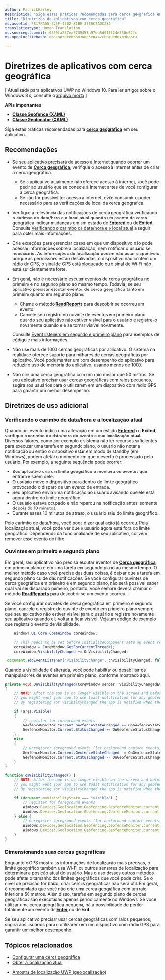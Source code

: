 ```yaml
---
author: PatrickFarley
Description: "Siga estas práticas recomendadas para cerca geográfica em seu aplicativo."
title: "Diretrizes de aplicativos com cerca geográfica"
ms.assetid: F817FA55-325F-4302-81BE-37E6C7ADC281
translationtype: Human Translation
ms.sourcegitcommit: 6530fa257ea3735453a97eb5d916524e750e62fc
ms.openlocfilehash: d631885eced58d360d3e0442cbb49ede7b9b86c3

---
```


# Diretrizes de aplicativos com cerca geográfica


\[ Atualizado para aplicativos UWP no Windows 10. Para ler artigos sobre o Windows 8.x, consulte o [arquivo morto](http://go.microsoft.com/fwlink/p/?linkid=619132) \]


**APIs importantes**

-   [**Classe Geofence (XAML)**](https://msdn.microsoft.com/library/windows/apps/dn263587)
-   [**Classe Geolocator (XAML)**](https://msdn.microsoft.com/library/windows/apps/br225534)

Siga estas práticas recomendadas para [**cerca geográfica**](https://msdn.microsoft.com/library/windows/apps/dn263744) em seu aplicativo.

## Recomendações


-   Se seu aplicativo precisará de acesso à Internet quando ocorrer um evento de [**Cerca geográfica**](https://msdn.microsoft.com/library/windows/apps/dn263587), verifique o acesso à Internet antes de criar a cerca geográfica.
    -   Se o aplicativo atualmente não oferece acesso à Internet, você pode pedir ao usuário que se conecte à Internet antes de você configurar a cerca geográfica.
    -   Se não for possível ter acesso à Internet, evite consumir o poder necessário para as verificações de local da cerca geográfica.
-   Verifique a relevância das notificações de cerca geográfica verificando o carimbo de data/hora e o local atual quando um evento de cerca geográfica indicar mudanças em um estado de [**Entered**](https://msdn.microsoft.com/library/windows/apps/dn263660) ou de **Exited**. Consulte [Verificando o carimbo de data/hora e o local atual](#timestamp) a seguir para obter mais informações.
-   Crie exceções para gerenciar casos em que um dispositivo não pode acessar informações sobre a localização, nem notificar o usuário se necessário. As informações de localização podem não estar disponíveis porque as permissões estão desativadas, o dispositivo não contém um rádio de GPS, o sinal de GPS está bloqueado ou o sinal de Wi-Fi não está suficientemente forte.
-   Em geral, não é necessário escutar eventos de cerca geográfica no primeiro e no segundo plano ao mesmo tempo. Todavia, se seu aplicativo precisar escutar eventos de cerca geográfica tanto em primeiro quanto em segundo plano:

    -   Chame o método [**ReadReports**](https://msdn.microsoft.com/library/windows/apps/dn263633) para descobrir se ocorreu um evento.
    -   Cancele seu registro no ouvinte de eventos em primeiro plano quando seu aplicativo não estiver visível para o usuário e registre-o novamente quando ele se tornar visível novamente.

    Consulte [Event listeners em segundo e primeiro plano](#background-and-foreground-listeners) para exemplos de código e mais informações.

-   Não use mais de 1000 cercas geográficas por aplicativo. O sistema na realidade oferece suporte para milhares de cercas geográficas por aplicativo. Você pode manter um bom desempenho do aplicativo para reduzir o uso de memória do aplicativo, usando menos de 1000.
-   Não crie uma cerca geográfica com um raio menor que 50 metros. Se seu aplicativo precisar usar cercas geográficas com raios pequenos, sugira aos usuários para o utilizarem em um dispositivo com rádio GPS para garantir um melhor desempenho.

## Diretrizes de uso adicional

### Verificando o carimbo de data/hora e a localização atual

Quando um evento indica uma alteração em um estado [**Entered**](https://msdn.microsoft.com/library/windows/apps/dn263660) ou **Exited**, verifique o carimbo de data/hora do evento e sua localização atual. Diversos fatores, como por exemplo o sistema não ter recursos suficientes para executar uma tarefa em segundo plano, o usuário não notar a notificação ou então o dispositivo estar em modo de standby (em Windows), podem afetar o momento em que o evento é processado pelo usuário. Por exemplo, a seguinte sequência pode ocorrer:

-   Seu aplicativo cria um limite geográfico e monitora os eventos que entram e saem dele.
-   O usuário move o dispositivo para dentro do limite geográfico, provocando o disparo de um evento de entrada.
-   Seu aplicativo envia uma notificação ao usuário avisando que ele está agora dentro do limite geográfico.
-   O usuário estava ocupado e não reparou na notificação antes, somente depois de 10 minutos.
-   Durante esses 10 minutos de atraso, o usuário saiu do limite geográfico.

Pelo carimbo de data/hora, você pode dizer qual ação já ocorreu. Pela localização atual, você pode ver que o usuário agora está fora do limite geográfico. Dependendo da funcionalidade de seu aplicativo, convém remover esse evento do filtro.

### Ouvintes em primeiro e segundo plano

Em geral, seu aplicativo não precisa escutar eventos de [**Cerca geográfica**](https://msdn.microsoft.com/library/windows/apps/dn263587) em primeiro plano e em uma tarefa em segundo plano ao mesmo tempo. O melhor método caso você precise das duas coisas, é deixar que a tarefa em segundo plano cuide das notificações. Se você configurar ouvintes de cerca geográfica em primeiro e em segundo plano, não será possível saber qual vai ser disparado primeiro, portanto, você sempre deverá chamar o método [**ReadReports**](https://msdn.microsoft.com/library/windows/apps/dn263633) para descobrir se um evento ocorreu.

Se você configurar ouvintes de cerca geográfica em primeiro e segundo plano, cancele o registro do ouvinte de evento em primeiro plano sempre que seu aplicativo não estiver visível para o usuário e registre novamente seu aplicativo quando ele voltar a ficar visível. Veja um código de exemplo que registra o evento de visibilidade.

```csharp
    Windows.UI.Core.CoreWindow coreWindow;    
    
    // This needs to be set before InitializeComponent sets up event registration for app visibility
    coreWindow = CoreWindow.GetForCurrentThread(); 
    coreWindow.VisibilityChanged += OnVisibilityChanged;
```

```javascript
 document.addEventListener("visibilitychange", onVisibilityChanged, false);
```

Quando a visibilidade é alterada, você pode habilitar ou desabilitar os manipuladores de eventos em primeiro plano, conforme mostrado aqui.

```csharp
private void OnVisibilityChanged(CoreWindow sender, VisibilityChangedEventArgs args)
{
    // NOTE: After the app is no longer visible on the screen and before the app is suspended
    // you might want your app to use toast notification for any geofence activity.
    // By registering for VisibiltyChanged the app is notified when the app is no longer visible in the foreground.

    if (args.Visible)
    {
        // register for foreground events
        GeofenceMonitor.Current.GeofenceStateChanged += OnGeofenceStateChanged;
        GeofenceMonitor.Current.StatusChanged += OnGeofenceStatusChanged;
    }
    else
    {
        // unregister foreground events (let background capture events)
        GeofenceMonitor.Current.GeofenceStateChanged -= OnGeofenceStateChanged;
        GeofenceMonitor.Current.StatusChanged -= OnGeofenceStatusChanged;
    }
}
```

```javascript
function onVisibilityChanged() {
    // NOTE: After the app is no longer visible on the screen and before the app is suspended
    // you might want your app to use toast notification for any geofence activity.
    // By registering for VisibiltyChanged the app is notified when the app is no longer visible in the foreground.

    if (document.msVisibilityState === "visible") {
        // register for foreground events
        Windows.Devices.Geolocation.Geofencing.GeofenceMonitor.current.addEventListener("geofencestatechanged", onGeofenceStateChanged);
        Windows.Devices.Geolocation.Geofencing.GeofenceMonitor.current.addEventListener("statuschanged", onGeofenceStatusChanged);
    } else {
        // unregister foreground events (let background capture events)
        Windows.Devices.Geolocation.Geofencing.GeofenceMonitor.current.removeEventListener("geofencestatechanged", onGeofenceStateChanged);
        Windows.Devices.Geolocation.Geofencing.GeofenceMonitor.current.removeEventListener("statuschanged", onGeofenceStatusChanged);
    }
}
```

### Dimensionando suas cercas geográficas

Enquanto o GPS mostra as informações de localização mais precisas, o limite geográfico também usa Wi-Fi ou outros sensores de localização para determinar a posição atual do usuário. Mas o uso desses outros métodos pode afetar o tamanho dos limites geográficos que você pode criar. Se o nível de precisão for baixo, criar cercas geográficas não será útil. Em geral, é recomendado que você não crie uma cerca geográfica com um raio inferior a 50 metros. Além disso, tarefas em segundo plano de cercas geográficas são executadas apenas periodicamente no Windows. Se você utilizar uma cerca geográfica pequena, há a possibilidade de perder totalmente um evento de [**Enter**](https://msdn.microsoft.com/library/windows/apps/dn263660) ou de **Exit**.

Se seu aplicativo precisar usar cercas geográficas com raios pequenos, sugira aos usuários para o utilizarem em um dispositivo com rádio GPS para garantir um melhor desempenho.

## Tópicos relacionados


* [Configurar uma cerca geográfica](https://msdn.microsoft.com/library/windows/apps/mt219702)
* [Obter a localização atual](https://msdn.microsoft.com/library/windows/apps/mt219698)
<!--* [Design guidelines for privacy-aware apps](guidelines-for-enabling-sensitive-devices.md)-->
* [Amostra de localização UWP (geolocalização)](http://go.microsoft.com/fwlink/p/?linkid=533278)
 

 







<!--HONumber=Jun16_HO4-->


